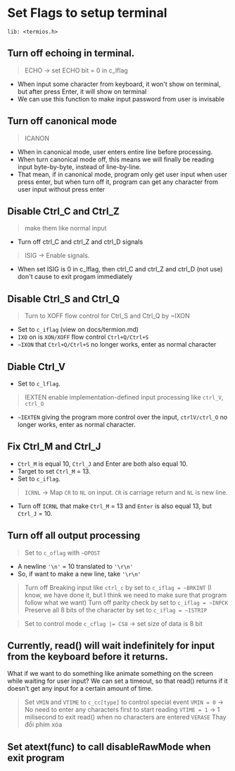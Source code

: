 # Set Flags to setup terminal 
`lib: <termios.h>`
## Turn off echoing in terminal. 
> ECHO -> set ECHO bit = 0 in c_lflag
- When input some character from keyboard, it won't show on terminal, but after press Enter, it will show on terminal
- We can use this function to make input password from user is invisable

## Turn off canonical mode
> ICANON
- When in canonical mode, user enters entire line before processing.
- When turn canonical mode off, this means we will finally be reading input byte-by-byte, instead of line-by-line.
- That mean, if in canonical mode, program only get user input when user press enter, but when turn off it, program can get any character from user input without press enter

## Disable Ctrl_C and Ctrl_Z 
> make them like normal input
- Turn off ctrl_C and ctrl_Z and ctrl_D signals
> ISIG -> Enable signals.
- When set ISIG is 0 in c_lflag, then ctrl_C and ctrl_Z and ctrl_D (not use) don't cause to exit progam immediately

## Disable Ctrl_S and Ctrl_Q
> Turn to XOFF flow control for Ctrl_S and Ctrl_Q by ~IXON
- Set to `c_iflag` (view on docs/termion.md) 
- `IXO` on is `XON/XOFF` flow control `Ctrl+Q/Ctrl+S`
- `~IXON` that `Ctrl+Q/Ctrl+S` no longer works, enter as normal character

## Diable Ctrl_V
- Set to `c_lflag`.
> IEXTEN enable implementation-defined input processing like `ctrl_V`, `ctrl_O`
- `~IEXTEN` giving the program more control over the input, `ctrlV/ctrl_O` no longer works, enter as normal character.
    
## Fix Ctrl_M and Ctrl_J
- `Ctrl_M` is equal 10, `Ctrl_J` and Enter are both also equal 10.
- Target to set `Ctrl_M` = 13.
- Set to `c_iflag`.
> `ICRNL` -> Map `CR` to `NL` on input. `CR` is carriage return and `NL` is new line.
- Turn off `ICRNL` that make `Ctrl_M` = 13 and `Enter` is also equal 13, but `Ctrl_J` = 10.

## Turn off all output processing
> Set to `c_oflag` with `~OPOST`
- A newline `'\n'` = 10 translated to `'\r\n'`
- So, if want to make a new line, take `'\r\n'`

> Turn off Breaking input like `ctrl_c` by set to `c_iflag = ~BRKINT` (I know, we have done it, but I think we need to make sure that program follow what we want)
> Turn off parity check by set to `c_iflag = ~INPCK`
> Preserve all 8 bits of the character by set to `c_iflag = ~ISTRIP`

> Set to control mode `c_cflag |= CS8` -> set size of data is 8 bit

## Currently, read() will wait indefinitely for input from the keyboard before it returns. 
What if we want to do something like animate something on the screen while waiting for user input? 
We can set a timeout, so that read() returns if it doesn’t get any input for a certain amount of time.
> Set `VMIN` and `VTIME` to `c_cc[type]` to control special event
> `VMIN = 0` -> No need to enter any characters first to start reading
> `VTIME = 1` -> 1 milisecond to exit read() when no characters are entered
> `VERASE` Thay đổi phím xóa 
                               
## Set atext(func) to call disableRawMode when exit program